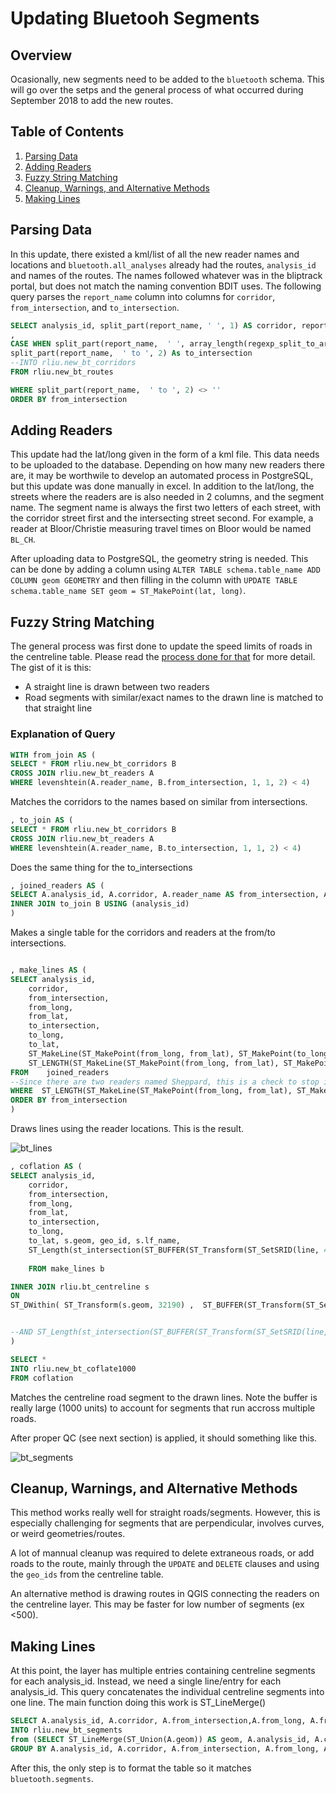 # Updating Bluetooh Segments

## Overview

Ocasionally, new segments need to be added to the `bluetooth` schema. This will go over the setps and the general process of what occurred during September 2018 to add the new routes. 

## Table of Contents

1. [Parsing Data](#parsing-data)
2. [Adding Readers](#adding-readers)
3. [Fuzzy String Matching](#fuzzy-string-matching)
4. [Cleanup, Warnings, and Alternative Methods](#cleanup-warnings-and-alternative-methods)
5. [Making Lines](#making-lines)

## Parsing Data

In this update, there existed a kml/list of all the new reader names and locations and `bluetooth.all_analyses` already had the routes, `analysis_id` and names of the routes. The names followed whatever was in the bliptrack portal, but does not match the naming convention BDIT uses. The following query parses the `report_name` column into columns for `corridor`, `from_intersection`, and `to_intersection`.

```SQL
SELECT analysis_id, split_part(report_name, ' ', 1) AS corridor, report_name
, 
CASE WHEN split_part(report_name,  ' ', array_length(regexp_split_to_array(report_name, ' to '), 1))='Mt' THEN 'Mt Pleasant' ELSE split_part(report_name,  ' ', array_length(regexp_split_to_array(report_name, ' to '), 1)) END AS from_intersection,
split_part(report_name,  ' to ', 2) As to_intersection
--INTO rliu.new_bt_corridors
FROM rliu.new_bt_routes

WHERE split_part(report_name,  ' to ', 2) <> ''
ORDER BY from_intersection
```

## Adding Readers

This update had the lat/long given in the form of a kml file. This data needs to be uploaded to the database. Depending on how many new readers there are, it may be worthwile to develop an automated process in PostgreSQL, but this update was done manually in excel. In addition to the lat/long, the streets where the readers are is also needed in 2 columns, and the segment name. The segment name is always the first two letters of each street, with the corridor street first and the intersecting street second. For example, a reader at Bloor/Christie measuring travel times on Bloor would be named `BL_CH`. 

After uploading data to PostgreSQL, the geometry string is needed. This can be done by adding a column using `ALTER TABLE schema.table_name ADD COLUMN geom GEOMETRY` and then filling in the column with `UPDATE TABLE schema.table_name SET geom = ST_MakePoint(lat, long)`.

## Fuzzy String Matching

The general process was first done to update the speed limits of roads in the centreline table. Please read the [process done for that](https://github.com/CityofToronto/bdit_data-sources/blob/master/gis/PostedSpeedLimitUpdate.md) for more detail. The gist of it is this:

* A straight line is drawn between two readers
* Road segments with similar/exact names to the drawn line is matched to that straight line

### Explanation of Query

```SQL
WITH from_join AS (
SELECT * FROM rliu.new_bt_corridors B
CROSS JOIN rliu.new_bt_readers A
WHERE levenshtein(A.reader_name, B.from_intersection, 1, 1, 2) < 4)
```

Matches the corridors to the names based on similar from intersections.

```SQL
, to_join AS (
SELECT * FROM rliu.new_bt_corridors B
CROSS JOIN rliu.new_bt_readers A
WHERE levenshtein(A.reader_name, B.to_intersection, 1, 1, 2) < 4)
```
Does the same thing for the to_intersections

```SQL
, joined_readers AS (
SELECT A.analysis_id, A.corridor, A.reader_name AS from_intersection, A.long AS from_long, A.lat AS from_lat, B.reader_name AS to_intersection, B.long AS to_long, B.lat AS to_lat FROM from_join A
INNER JOIN to_join B USING (analysis_id)
)
```

Makes a single table for the corridors and readers at the from/to intersections.

```SQL

, make_lines AS (
SELECT analysis_id, 
	corridor, 
	from_intersection, 
	from_long, 
	from_lat, 
	to_intersection, 
	to_long, 
	to_lat,
	ST_MakeLine(ST_MakePoint(from_long, from_lat), ST_MakePoint(to_long, to_lat)) AS line,
	ST_LENGTH(ST_MakeLine(ST_MakePoint(from_long, from_lat), ST_MakePoint(to_long, to_lat))) AS length 
FROM 	joined_readers
--Since there are two readers named Sheppard, this is a check to stop it from matching to the wrong reader
WHERE  ST_LENGTH(ST_MakeLine(ST_MakePoint(from_long, from_lat), ST_MakePoint(to_long, to_lat)))<0.1
ORDER BY from_intersection
)
```
Draws lines using the reader locations. This is the result.

![bt_lines](#img/bt_lines.PNG)

```SQL
, coflation AS (
SELECT analysis_id, 
	corridor, 
	from_intersection, 
	from_long, 
	from_lat, 
	to_intersection, 
	to_long, 
	to_lat, s.geom, geo_id, s.lf_name, 
	ST_Length(st_intersection(ST_BUFFER(ST_Transform(ST_SetSRID(line, 4326), 32190), 1.5*b.length, 'endcap=flat join=round') , ST_Transform(s.geom, 32190))) /ST_Length(ST_Transform(s.geom, 32190))
	
	FROM make_lines b

INNER JOIN rliu.bt_centreline s 
ON 
ST_DWithin( ST_Transform(s.geom, 32190) ,  ST_BUFFER(ST_Transform(ST_SetSRID(line, 4326), 32190), 3*b.length, 'endcap=flat join=round') , 1000)


--AND ST_Length(st_intersection(ST_BUFFER(ST_Transform(ST_SetSRID(line, 4326), 32190), 1.5*b.length, 'endcap=flat join=round') , ST_Transform(s.geom, 32190))) /ST_Length(ST_Transform(s.geom, 32190)) > 0.4
)

SELECT * 
INTO rliu.new_bt_coflate1000 
FROM coflation
```
Matches the centreline road segment to the drawn lines. Note the buffer is really large (1000 units) to account for segments that run accross multiple roads.

After proper QC (see next section) is applied, it should something like this.

![bt_segments](#img/bt_segments.PNG)

## Cleanup, Warnings, and Alternative Methods

This method works really well for straight roads/segments. However, this is especially challenging for segments that are perpendicular, involves curves, or weird geometries/routes. 

A lot of mannual cleanup was required to delete extraneous roads, or add roads to the route, mainly through the `UPDATE` and `DELETE` clauses and using the `geo_ids` from the centreline table.

An alternative method is drawing routes in QGIS connecting the readers on the centreline layer. This may be faster for low number of segments (ex <500).

## Making Lines

At this point, the layer has multiple entries containing centreline segments for each analysis_id. Instead, we need a single line/entry for each analysis_id. This query concatenates the individual centreline segments into one line. The main function doing this work is ST_LineMerge()

```SQL
SELECT A.analysis_id, A.corridor, A.from_intersection,A.from_long, A.from_lat, A.to_intersection, A.to_long, A.to_lat,  A.geo_id,  A.lf_name, (ST_Dump(A.geom)).geom AS geom 
INTO rliu.new_bt_segments
from (SELECT ST_LineMerge(ST_Union(A.geom)) AS geom, A.analysis_id, A.corridor,A.from_intersection, A.from_long, A.from_lat, A.to_intersection, A.to_long, A.to_lat, array_agg(DISTINCT A.geo_id) AS geo_id, array_agg(DISTINCT A.lf_name) AS lf_name FROM new_bt_coflate300 A
GROUP BY A.analysis_id, A.corridor, A.from_intersection, A.from_long, A.from_lat, A.to_intersection, A.to_long, A.to_lat ORDER BY analysis_id) A
```
After this, the only step is to format the table so it matches `bluetooth.segments`.
